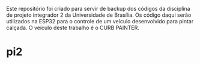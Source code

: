 Este repositório foi criado para servir de backup dos códigos da disciplina de projeto integrador 2 da Universidade de Brasília.
Os código daqui serão utilizados na ESP32 para o controle de um veículo desenvolvido para pintar calçada.
O veículo deste trabalho é o CURB PAINTER.

# pi2
